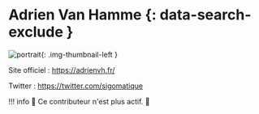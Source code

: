 # Adrien Van Hamme  {: data-search-exclude }

![portrait](https://cdn.geotribu.fr/img/internal/contributeurs/avha.jpg "portrait"){: .img-thumbnail-left }

Site officiel : <https://adrienvh.fr/>

Twitter : <https://twitter.com/sigomatique>

!!! info
    :moyai: Ce contributeur n'est plus actif. :wave:
